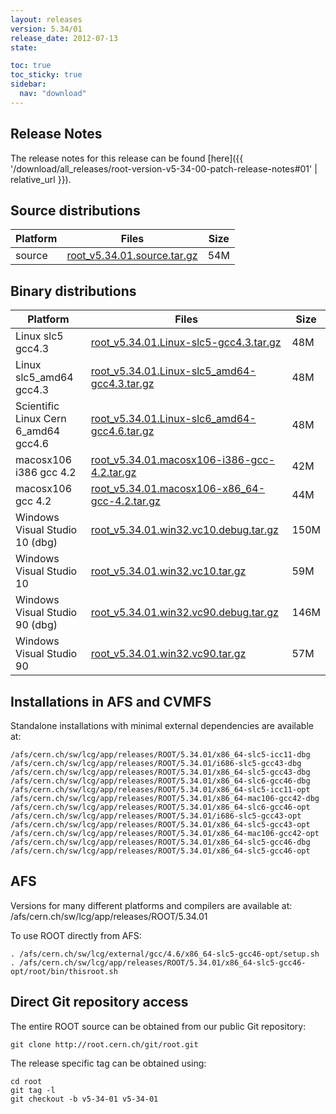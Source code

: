 ```yaml
---
layout: releases
version: 5.34/01
release_date: 2012-07-13
state:

toc: true
toc_sticky: true
sidebar:
  nav: "download"
---
```



## Release Notes
The release notes for this release can be found [here]({{ '/download/all_releases/root-version-v5-34-00-patch-release-notes#01' | relative_url }}).

## Source distributions

| Platform       | Files | Size |
|-----------|-------|-----|
| source | [root_v5.34.01.source.tar.gz](https://root.cern.ch/download/root_v5.34.01.source.tar.gz) |  54M |


## Binary distributions

| Platform       | Files | Size |
|-----------|-------|-----|
| Linux slc5 gcc4.3 | [root_v5.34.01.Linux-slc5-gcc4.3.tar.gz](https://root.cern.ch/download/root_v5.34.01.Linux-slc5-gcc4.3.tar.gz) |  48M |
| Linux slc5_amd64 gcc4.3 | [root_v5.34.01.Linux-slc5_amd64-gcc4.3.tar.gz](https://root.cern.ch/download/root_v5.34.01.Linux-slc5_amd64-gcc4.3.tar.gz) |  48M |
| Scientific Linux Cern 6_amd64 gcc4.6 | [root_v5.34.01.Linux-slc6_amd64-gcc4.6.tar.gz](https://root.cern.ch/download/root_v5.34.01.Linux-slc6_amd64-gcc4.6.tar.gz) |  48M |
| macosx106 i386 gcc 4.2 | [root_v5.34.01.macosx106-i386-gcc-4.2.tar.gz](https://root.cern.ch/download/root_v5.34.01.macosx106-i386-gcc-4.2.tar.gz) |  42M |
| macosx106 gcc 4.2 | [root_v5.34.01.macosx106-x86_64-gcc-4.2.tar.gz](https://root.cern.ch/download/root_v5.34.01.macosx106-x86_64-gcc-4.2.tar.gz) |  44M |
| Windows Visual Studio 10 (dbg) | [root_v5.34.01.win32.vc10.debug.tar.gz](https://root.cern.ch/download/root_v5.34.01.win32.vc10.debug.tar.gz) | 150M |
| Windows Visual Studio 10 | [root_v5.34.01.win32.vc10.tar.gz](https://root.cern.ch/download/root_v5.34.01.win32.vc10.tar.gz) |  59M |
| Windows Visual Studio 90 (dbg) | [root_v5.34.01.win32.vc90.debug.tar.gz](https://root.cern.ch/download/root_v5.34.01.win32.vc90.debug.tar.gz) | 146M |
| Windows Visual Studio 90 | [root_v5.34.01.win32.vc90.tar.gz](https://root.cern.ch/download/root_v5.34.01.win32.vc90.tar.gz) |  57M |



## Installations in AFS and CVMFS
Standalone installations with minimal external dependencies are available at:
~~~
/afs/cern.ch/sw/lcg/app/releases/ROOT/5.34.01/x86_64-slc5-icc11-dbg
/afs/cern.ch/sw/lcg/app/releases/ROOT/5.34.01/i686-slc5-gcc43-dbg
/afs/cern.ch/sw/lcg/app/releases/ROOT/5.34.01/x86_64-slc5-gcc43-dbg
/afs/cern.ch/sw/lcg/app/releases/ROOT/5.34.01/x86_64-slc6-gcc46-dbg
/afs/cern.ch/sw/lcg/app/releases/ROOT/5.34.01/x86_64-slc5-icc11-opt
/afs/cern.ch/sw/lcg/app/releases/ROOT/5.34.01/x86_64-mac106-gcc42-dbg
/afs/cern.ch/sw/lcg/app/releases/ROOT/5.34.01/x86_64-slc6-gcc46-opt
/afs/cern.ch/sw/lcg/app/releases/ROOT/5.34.01/i686-slc5-gcc43-opt
/afs/cern.ch/sw/lcg/app/releases/ROOT/5.34.01/x86_64-slc5-gcc43-opt
/afs/cern.ch/sw/lcg/app/releases/ROOT/5.34.01/x86_64-mac106-gcc42-opt
/afs/cern.ch/sw/lcg/app/releases/ROOT/5.34.01/x86_64-slc5-gcc46-dbg
/afs/cern.ch/sw/lcg/app/releases/ROOT/5.34.01/x86_64-slc5-gcc46-opt
~~~

## AFS
Versions for many different platforms and compilers are available at:
/afs/cern.ch/sw/lcg/app/releases/ROOT/5.34.01

To use ROOT directly from AFS:
~~~
. /afs/cern.ch/sw/lcg/external/gcc/4.6/x86_64-slc5-gcc46-opt/setup.sh
. /afs/cern.ch/sw/lcg/app/releases/ROOT/5.34.01/x86_64-slc5-gcc46-opt/root/bin/thisroot.sh
~~~

## Direct Git repository access
The entire ROOT source can be obtained from our public Git repository:

~~~
git clone http://root.cern.ch/git/root.git
~~~
The release specific tag can be obtained using:
~~~
cd root
git tag -l
git checkout -b v5-34-01 v5-34-01
~~~
